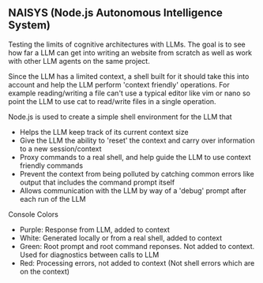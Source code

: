 ## NAISYS (Node.js Autonomous Intelligence System)

Testing the limits of cognitive architectures with LLMs. The goal is to see how far a LLM can
get into writing an website from scratch as well as work with other LLM agents on the same project.

Since the LLM has a limited context, a shell built for it should take this into account and help the LLM
perform 'context friendly' operations. For example reading/writing a file can't use a typical editor like
vim or nano so point the LLM to use cat to read/write files in a single operation.

Node.js is used to create a simple shell environment for the LLM that

- Helps the LLM keep track of its current context size
- Give the LLM the ability to 'reset' the context and carry over information to a new session/context
- Proxy commands to a real shell, and help guide the LLM to use context friendly commands
- Prevent the context from being polluted by catching common errors like output that includes the command prompt itself
- Allows communication with the LLM by way of a 'debug' prompt after each run of the LLM

Console Colors

- Purple: Response from LLM, added to context
- White: Generated locally or from a real shell, added to context
- Green: Root prompt and root command reponses. Not added to context. Used for diagnostics between calls to LLM
- Red: Processing errors, not added to context (Not shell errors which are on the context)
